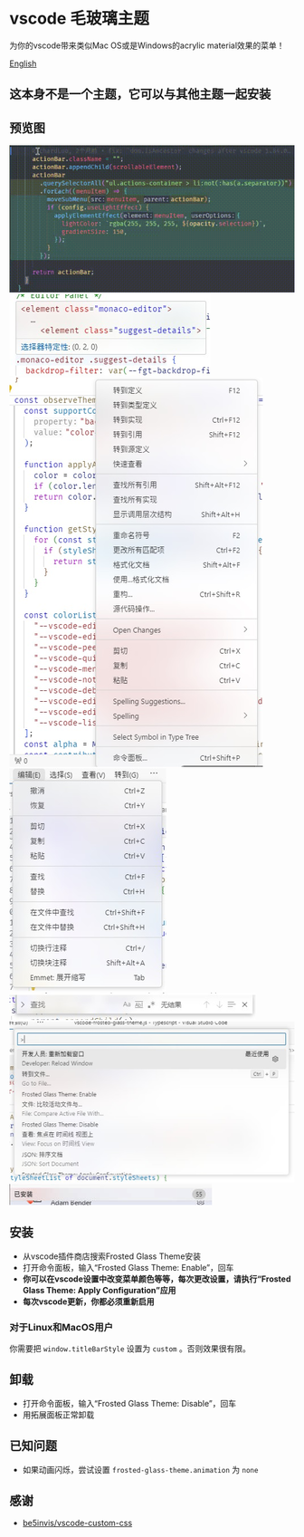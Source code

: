 # vscode 毛玻璃主题
为你的vscode带来类似Mac OS或是Windows的acrylic material效果的菜单！

[English](README.md)
## 这本身不是一个主题，它可以与其他主题一起安装
## 预览图
![Animation](image/Animation.gif) \
![CodeHover](image/CodeHover.jpg) \
![ContextMenu](image/ContextMenu.jpg) \
![MenuBar](image/MenuBar.jpg) \
![SearchBar](image/SearchBar.jpg) \
![CommandPanel](image/CommandPanel.jpg) \
![PanelHeader](image/PanelHeader.jpg)
## 安装
* 从vscode插件商店搜索Frosted Glass Theme安装
* 打开命令面板，输入“Frosted Glass Theme: Enable”，回车
* **你可以在vscode设置中改变菜单颜色等等，每次更改设置，请执行“Frosted Glass Theme: Apply Configuration”应用**
* **每次vscode更新，你都必须重新启用**
### 对于Linux和MacOS用户
你需要把 `window.titleBarStyle` 设置为 `custom` 。否则效果很有限。
## 卸载
* 打开命令面板，输入“Frosted Glass Theme: Disable”，回车
* 用拓展面板正常卸载
## 已知问题
* 如果动画闪烁，尝试设置 `frosted-glass-theme.animation` 为 `none`
## 感谢
* [be5invis/vscode-custom-css](https://github.com/be5invis/vscode-custom-css)